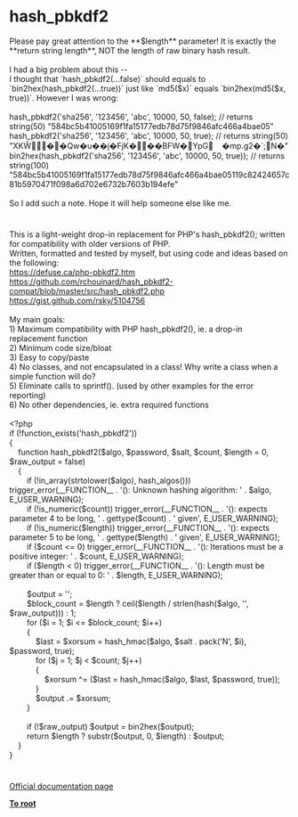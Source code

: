 # hash_pbkdf2




<div class="phpcode"><span class="html">
Please pay great attention to the **$length** parameter! It is exactly the **return string length**, NOT the length of raw binary hash result.<br><br>I had a big problem about this -- <br>I thought that `hash_pbkdf2(...false)` should equals to `bin2hex(hash_pbkdf2(...true))` just like `md5($x)` equals `bin2hex(md5($x, true))`. However I was wrong:<br><br>hash_pbkdf2(&apos;sha256&apos;, &apos;123456&apos;, &apos;abc&apos;, 10000, 50, false); // returns string(50) &quot;584bc5b41005169f1fa15177edb78d75f9846afc466a4bae05&quot;<br>hash_pbkdf2(&apos;sha256&apos;, &apos;123456&apos;, &apos;abc&apos;, 10000, 50, true); // returns string(50) &quot;XK&#x174;&#xFFFD;&#xFFFD;Qw&#xFFFD;u&#xFFFD;&#xFFFD;j&#xFFFD;FjK&#xFFFD;&#xFFFD;&#xFFFD;BFW&#xFFFD;YpG&#xA0; &#xA0; &#xFFFD;mp.g2&#xFFFD;`;N&#xFFFD;&quot;<br>bin2hex(hash_pbkdf2(&apos;sha256&apos;, &apos;123456&apos;, &apos;abc&apos;, 10000, 50, true)); // returns string(100) &quot;584bc5b41005169f1fa15177edb78d75f9846afc466a4bae05119c82424657c81b5970471f098a6d702e6732b7603b194efe&quot;<br><br>So I add such a note. Hope it will help someone else like me.</span>
</div>
  

#


<div class="phpcode"><span class="html">
This is a light-weight drop-in replacement for PHP&apos;s hash_pbkdf2(); written for compatibility with older versions of PHP.<br>Written, formatted and tested by myself, but using code and ideas based on the following:<br><a href="https://defuse.ca/php-pbkdf2.htm" rel="nofollow" target="_blank">https://defuse.ca/php-pbkdf2.htm</a><br><a href="https://github.com/rchouinard/hash_pbkdf2-compat/blob/master/src/hash_pbkdf2.php" rel="nofollow" target="_blank">https://github.com/rchouinard/hash_pbkdf2-compat/blob/master/src/hash_pbkdf2.php</a><br><a href="https://gist.github.com/rsky/5104756" rel="nofollow" target="_blank">https://gist.github.com/rsky/5104756</a><br><br>My main goals:<br>1) Maximum compatibility with PHP hash_pbkdf2(), ie. a drop-in replacement function<br>2) Minimum code size/bloat<br>3) Easy to copy/paste<br>4) No classes, and not encapsulated in a class! Why write a class when a simple function will do?<br>5) Eliminate calls to sprintf(). (used by other examples for the error reporting)<br>6) No other dependencies, ie. extra required functions<br><br><span class="default">&lt;?php<br></span><span class="keyword">if (!</span><span class="default">function_exists</span><span class="keyword">(</span><span class="string">&apos;hash_pbkdf2&apos;</span><span class="keyword">))<br>{<br>&#xA0; &#xA0; function </span><span class="default">hash_pbkdf2</span><span class="keyword">(</span><span class="default">$algo</span><span class="keyword">, </span><span class="default">$password</span><span class="keyword">, </span><span class="default">$salt</span><span class="keyword">, </span><span class="default">$count</span><span class="keyword">, </span><span class="default">$length </span><span class="keyword">= </span><span class="default">0</span><span class="keyword">, </span><span class="default">$raw_output </span><span class="keyword">= </span><span class="default">false</span><span class="keyword">)<br>&#xA0; &#xA0; {<br>&#xA0; &#xA0; &#xA0; &#xA0; if (!</span><span class="default">in_array</span><span class="keyword">(</span><span class="default">strtolower</span><span class="keyword">(</span><span class="default">$algo</span><span class="keyword">), </span><span class="default">hash_algos</span><span class="keyword">())) </span><span class="default">trigger_error</span><span class="keyword">(</span><span class="default">__FUNCTION__ </span><span class="keyword">. </span><span class="string">&apos;(): Unknown hashing algorithm: &apos; </span><span class="keyword">. </span><span class="default">$algo</span><span class="keyword">, </span><span class="default">E_USER_WARNING</span><span class="keyword">);<br>&#xA0; &#xA0; &#xA0; &#xA0; if (!</span><span class="default">is_numeric</span><span class="keyword">(</span><span class="default">$count</span><span class="keyword">)) </span><span class="default">trigger_error</span><span class="keyword">(</span><span class="default">__FUNCTION__ </span><span class="keyword">. </span><span class="string">&apos;(): expects parameter 4 to be long, &apos; </span><span class="keyword">. </span><span class="default">gettype</span><span class="keyword">(</span><span class="default">$count</span><span class="keyword">) . </span><span class="string">&apos; given&apos;</span><span class="keyword">, </span><span class="default">E_USER_WARNING</span><span class="keyword">);<br>&#xA0; &#xA0; &#xA0; &#xA0; if (!</span><span class="default">is_numeric</span><span class="keyword">(</span><span class="default">$length</span><span class="keyword">)) </span><span class="default">trigger_error</span><span class="keyword">(</span><span class="default">__FUNCTION__ </span><span class="keyword">. </span><span class="string">&apos;(): expects parameter 5 to be long, &apos; </span><span class="keyword">. </span><span class="default">gettype</span><span class="keyword">(</span><span class="default">$length</span><span class="keyword">) . </span><span class="string">&apos; given&apos;</span><span class="keyword">, </span><span class="default">E_USER_WARNING</span><span class="keyword">);<br>&#xA0; &#xA0; &#xA0; &#xA0; if (</span><span class="default">$count </span><span class="keyword">&lt;= </span><span class="default">0</span><span class="keyword">) </span><span class="default">trigger_error</span><span class="keyword">(</span><span class="default">__FUNCTION__ </span><span class="keyword">. </span><span class="string">&apos;(): Iterations must be a positive integer: &apos; </span><span class="keyword">. </span><span class="default">$count</span><span class="keyword">, </span><span class="default">E_USER_WARNING</span><span class="keyword">);<br>&#xA0; &#xA0; &#xA0; &#xA0; if (</span><span class="default">$length </span><span class="keyword">&lt; </span><span class="default">0</span><span class="keyword">) </span><span class="default">trigger_error</span><span class="keyword">(</span><span class="default">__FUNCTION__ </span><span class="keyword">. </span><span class="string">&apos;(): Length must be greater than or equal to 0: &apos; </span><span class="keyword">. </span><span class="default">$length</span><span class="keyword">, </span><span class="default">E_USER_WARNING</span><span class="keyword">);<br><br>&#xA0; &#xA0; &#xA0; &#xA0; </span><span class="default">$output </span><span class="keyword">= </span><span class="string">&apos;&apos;</span><span class="keyword">;<br>&#xA0; &#xA0; &#xA0; &#xA0; </span><span class="default">$block_count </span><span class="keyword">= </span><span class="default">$length </span><span class="keyword">? </span><span class="default">ceil</span><span class="keyword">(</span><span class="default">$length </span><span class="keyword">/ </span><span class="default">strlen</span><span class="keyword">(</span><span class="default">hash</span><span class="keyword">(</span><span class="default">$algo</span><span class="keyword">, </span><span class="string">&apos;&apos;</span><span class="keyword">, </span><span class="default">$raw_output</span><span class="keyword">))) : </span><span class="default">1</span><span class="keyword">;<br>&#xA0; &#xA0; &#xA0; &#xA0; for (</span><span class="default">$i </span><span class="keyword">= </span><span class="default">1</span><span class="keyword">; </span><span class="default">$i </span><span class="keyword">&lt;= </span><span class="default">$block_count</span><span class="keyword">; </span><span class="default">$i</span><span class="keyword">++)<br>&#xA0; &#xA0; &#xA0; &#xA0; {<br>&#xA0; &#xA0; &#xA0; &#xA0; &#xA0; &#xA0; </span><span class="default">$last </span><span class="keyword">= </span><span class="default">$xorsum </span><span class="keyword">= </span><span class="default">hash_hmac</span><span class="keyword">(</span><span class="default">$algo</span><span class="keyword">, </span><span class="default">$salt </span><span class="keyword">. </span><span class="default">pack</span><span class="keyword">(</span><span class="string">&apos;N&apos;</span><span class="keyword">, </span><span class="default">$i</span><span class="keyword">), </span><span class="default">$password</span><span class="keyword">, </span><span class="default">true</span><span class="keyword">);<br>&#xA0; &#xA0; &#xA0; &#xA0; &#xA0; &#xA0; for (</span><span class="default">$j </span><span class="keyword">= </span><span class="default">1</span><span class="keyword">; </span><span class="default">$j </span><span class="keyword">&lt; </span><span class="default">$count</span><span class="keyword">; </span><span class="default">$j</span><span class="keyword">++)<br>&#xA0; &#xA0; &#xA0; &#xA0; &#xA0; &#xA0; {<br>&#xA0; &#xA0; &#xA0; &#xA0; &#xA0; &#xA0; &#xA0; &#xA0; </span><span class="default">$xorsum </span><span class="keyword">^= (</span><span class="default">$last </span><span class="keyword">= </span><span class="default">hash_hmac</span><span class="keyword">(</span><span class="default">$algo</span><span class="keyword">, </span><span class="default">$last</span><span class="keyword">, </span><span class="default">$password</span><span class="keyword">, </span><span class="default">true</span><span class="keyword">));<br>&#xA0; &#xA0; &#xA0; &#xA0; &#xA0; &#xA0; }<br>&#xA0; &#xA0; &#xA0; &#xA0; &#xA0; &#xA0; </span><span class="default">$output </span><span class="keyword">.= </span><span class="default">$xorsum</span><span class="keyword">;<br>&#xA0; &#xA0; &#xA0; &#xA0; }<br><br>&#xA0; &#xA0; &#xA0; &#xA0; if (!</span><span class="default">$raw_output</span><span class="keyword">) </span><span class="default">$output </span><span class="keyword">= </span><span class="default">bin2hex</span><span class="keyword">(</span><span class="default">$output</span><span class="keyword">);<br>&#xA0; &#xA0; &#xA0; &#xA0; return </span><span class="default">$length </span><span class="keyword">? </span><span class="default">substr</span><span class="keyword">(</span><span class="default">$output</span><span class="keyword">, </span><span class="default">0</span><span class="keyword">, </span><span class="default">$length</span><span class="keyword">) : </span><span class="default">$output</span><span class="keyword">;<br>&#xA0; &#xA0; }<br>}</span>
</span>
</div>
  

#

[Official documentation page](https://www.php.net/manual/en/function.hash-pbkdf2.php)

**[To root](/README.md)**